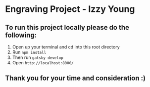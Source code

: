 # Engraving Project - Izzy Young

## To run this project locally please do the following:

1. Open up your terminal and cd into this root directory
2. Run `npm install`
3. Then run `gatsby develop`
4. Open `http://localhost:8000/`

## Thank you for your time and consideration :)
